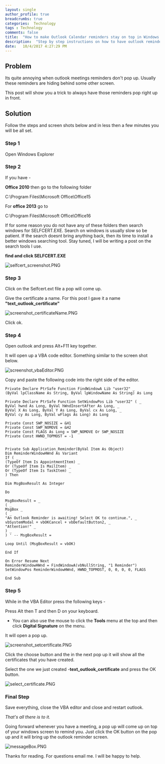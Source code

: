 ```yaml
---
layout: single
author_profile: true
breadcrumbs: true
categories:  Technology
tags : Technology 
comments: false
title:  "How to make Outlook Calendar reminders stay on top in Windows 7"
description:  "Step by step instructions on how to have outlook reminder pop up on the screen"
date:   10/4/2017 4:27:29 PM 
---
```


## Problem ##
Its quite annoying when outlook meetings reminders don't pop up. Usually these reminders are hiding behind some other screen. 

This post will show you a trick to always have those reminders pop right up in front.

## Solution  ##

Follow the steps and screen shots below and in less then a few minutes you will be all set.

### Step 1 ###
Open Windows Explorer
### Step 2 ###

If you have  - 

**Office 2010** then go to the following folder 

C:\Program Files\Microsoft Office\Office15

For **office 2013** go to

C:\Program Files\Microsoft Office\Office16

If for some reason you do not have any of these folders then search windows for SELFCERT.EXE. Search on windows is usually slow so be patient. If the search doesnt bring anything back, then its time to install a better windows searching tool. Stay tuned, I will be writing a post on the search tools I use.

**find and click SELFCERT.EXE** 

![selfcert_screenshot.PNG](/assets/images/OutlookReminders/selfcert_screenshot.PNG)

### Step 3 ###
Click on the Selfcert.ext file a pop will come up. 

Give the certificate a name. For this post I gave it a name **"text_outlook_certificate"**

![screenshot_certificateName.PNG](/assets/images/OutlookReminders/screenshot_certificateName.PNG)

Click ok.

### Step 4 ###
Open outlook and press Alt+F11 key together.

It will open up a VBA code editor. Something similar to the screen shot below.

![screenshot_vbaEditor.PNG](/assets/images/OutlookReminders/screenshot_vbaEditor.PNG)

Copy and paste the following code into the right side of the editor.
    
    Private Declare PtrSafe Function FindWindowA Lib "user32" _
    (ByVal lpClassName As String, ByVal lpWindowName As String) As Long
    
    Private Declare PtrSafe Function SetWindowPos Lib "user32" ( _
    ByVal hwnd As Long, ByVal hWndInsertAfter As Long, _
    ByVal X As Long, ByVal Y As Long, ByVal cx As Long, _
    ByVal cy As Long, ByVal wFlags As Long) As Long
    
    Private Const SWP_NOSIZE = &H1
    Private Const SWP_NOMOVE = &H2
    Private Const FLAGS As Long = SWP_NOMOVE Or SWP_NOSIZE
    Private Const HWND_TOPMOST = -1
    
    
    Private Sub Application_Reminder(ByVal Item As Object)
    Dim ReminderWindowHWnd As Variant
    If ( _
    (TypeOf Item Is AppointmentItem) _
    Or (TypeOf Item Is MailItem) _
    Or (TypeOf Item Is TaskItem) _
    ) Then
    
    Dim MsgBoxResult As Integer
    
    Do
    
    MsgBoxResult = _
    ( _
    MsgBox _
    ( _
    "An Outlook Reminder is awaiting! Select OK to continue.", _
    vbSystemModal + vbOKCancel + vbDefaultButton2, _
    "Attention!" _
    ) _
    ) ' -- MsgBoxResult =
    
    Loop Until (MsgBoxResult = vbOK)
    
    End If
    
    On Error Resume Next
    ReminderWindowHWnd = FindWindowA(vbNullString, "1 Reminder")
    SetWindowPos ReminderWindowHWnd, HWND_TOPMOST, 0, 0, 0, 0, FLAGS
    
    End Sub
    

### Step 5 ###

While in the VBA Editor press the following keys  -

Press Alt then T and then D  on your keyboard. 

* You can also use the mouse to click the **Tools** menu at the top and then click **Digital Signature** on the menu. 

It will open a pop up.

![screenshot_setcertificate.PNG](/assets/images/OutlookReminders/screenshot_setcertificate.PNG)

Click the choose button and the in the next pop up it will show all the certificates that you have created. 

Select the one we just created -**text_outlook_certificate** and press the OK button.

![select_certificate.PNG](/assets/images/OutlookReminders/select_certificate.PNG)

 
### Final Step ###

Save everything, close the VBA editor and close and restart outlook.

*That's all there is to it.*

Going forward whenever you have a meeting, a pop up will come up on top of your windows screen to remind you. Just click the OK button on the pop up and it will bring up the outlook reminder screen. 

![messageBox.PNG](/assets/images/OutlookReminders/messageBox.PNG)

Thanks for reading. For questions email me. I will be happy to help.
